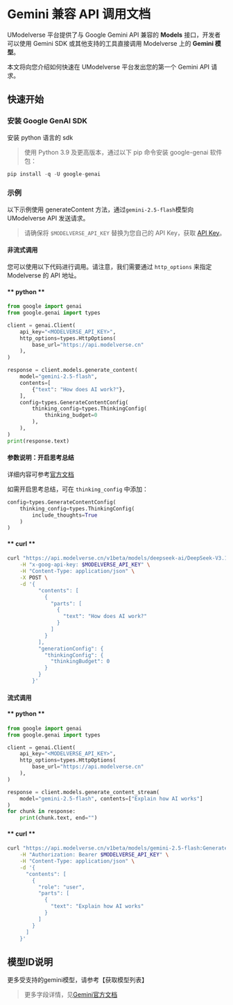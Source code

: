# Gemini 兼容 API 调用文档

UModelverse 平台提供了与 Google Gemini API 兼容的 **Models** 接口，开发者可以使用 Gemini SDK 或其他支持的工具直接调用 Modelverse 上的 **Gemini 模型**。

本文将向您介绍如何快速在 UModelverse 平台发出您的第一个 Gemini API 请求。

## 快速开始

### 安装 Google GenAI SDK
安装 python 语言的 sdk

> 使用 Python 3.9 及更高版本，通过以下 pip 命令安装 google-genai 软件包：

```python
pip install -q -U google-genai
```


### 示例
以下示例使用 generateContent 方法，通过`gemini-2.5-flash`模型向 UModelverse API 发送请求。

> 请确保将 `$MODELVERSE_API_KEY` 替换为您自己的 API Key，获取 [API Key](https://console.ucloud.cn/modelverse/experience/api-keys)。


#### 非流式调用
您可以使用以下代码进行调用。请注意，我们需要通过 `http_options` 来指定 Modelverse 的 API 地址。

 <!-- tabs:start -->
#### ** python **

```python
from google import genai
from google.genai import types

client = genai.Client(
    api_key="<MODELVERSE_API_KEY>",
    http_options=types.HttpOptions(
        base_url="https://api.modelverse.cn"
    ),
)

response = client.models.generate_content(
    model="gemini-2.5-flash",
    contents=[
        {"text": "How does AI work?"},
    ],
    config=types.GenerateContentConfig(
        thinking_config=types.ThinkingConfig(
            thinking_budget=0
        ),
    ),
)
print(response.text)
```
#### 参数说明：开启思考总结
详细内容可参考[官方文档](https://ai.google.dev/gemini-api/docs/thinking?hl=zh-cn#summaries)

如需开启思考总结，可在 `thinking_config` 中添加：

```python
config=types.GenerateContentConfig(
    thinking_config=types.ThinkingConfig(
        include_thoughts=True
    )
)
```
#### ** curl **

```bash
curl "https://api.modelverse.cn/v1beta/models/deepseek-ai/DeepSeek-V3.1:generateContent" \
    -H "x-goog-api-key: $MODELVERSE_API_KEY" \
    -H "Content-Type: application/json" \
    -X POST \
    -d '{
          "contents": [
            {
              "parts": [
                {
                  "text": "How does AI work?"
                }
              ]
            }
          ],
          "generationConfig": {
            "thinkingConfig": {
              "thinkingBudget": 0
            }
          }
        }'
```
<!-- tabs:end -->


#### 流式调用

 <!-- tabs:start -->
#### ** python **

```python
from google import genai
from google.genai import types

client = genai.Client(
    api_key="<MODELVERSE_API_KEY>",
    http_options=types.HttpOptions(
        base_url="https://api.modelverse.cn"
    ),
)

response = client.models.generate_content_stream(
    model="gemini-2.5-flash", contents=["Explain how AI works"]
)
for chunk in response:
    print(chunk.text, end="")

```

#### ** curl **

```bash
curl "https://api.modelverse.cn/v1beta/models/gemini-2.5-flash:GenerateContent?alt=sse" \
    -H "Authorization: Bearer $MODELVERSE_API_KEY" \
    -H "Content-Type: application/json" \
    -d '{
      "contents": [
        {
          "role": "user",
          "parts": [
            {
              "text": "Explain how AI works"
            }
          ]
        }
      ]
    }'
```
<!-- tabs:end -->

## 模型ID说明
更多受支持的gemini模型，请参考【获取模型列表】


> 更多字段详情，见[Gemini官方文档](https://ai.google.dev/api/models?hl=zh-cn)

